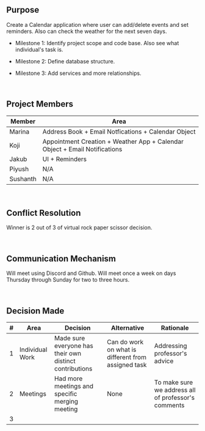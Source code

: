 ## Purpose
Create a Calendar application where user can add/delete events and set reminders. Also can check the weather for the next seven days.

- Milestone 1: Identify project scope and code base. Also see what individual's task is.

- Milestone 2: Define database structure.

- Milestone 3: Add services and more relationships.

<br>

## Project Members

| Member | Area                                                                       |
|--------|----------------------------------------------------------------------------|
| Marina | Address Book + Email Notfications + Calendar Object                        |
| Koji   | Appointment Creation + Weather App + Calendar Object + Email Notifications |
| Jakub  | UI + Reminders                                                             |
| Piyush | N/A                                                                        |
| Sushanth | N/A                                                                        |

<br/>

## Conflict Resolution
Winner is 2 out of 3 of virtual rock paper scissor decision.

<br/>

## Communication Mechanism
Will meet using Discord and Github.  Will meet once a week on days Thursday through Sunday for two to three hours.

<br/>

## Decision Made
| # | Area            | Decision                                                | Alternative                                        | Rationale
| ----------- |-----------------|---------------------------------------------------------|----------------------------------------------------|--- |
| 1 | Individual Work | Made sure everyone has their own distinct contributions | Can do work on what is different from assigned task | Addressing professor's advice
| 2 | Meetings        | Had more meetings and specific merging meeting          | None                                               | To make sure we address all of professor's comments
| 3 |                 |                                                         |                                                    | 



